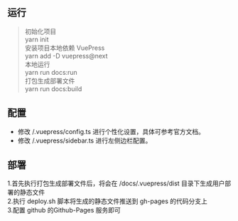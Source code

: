 ## 运行
> 初始化项目  
> yarn init  
> 安装项目本地依赖 VuePress  
> yarn add -D vuepress@next  
> 本地运行  
> yarn run docs:run    
> 打包生成部署文件  
> yarn run docs:build  
## 配置
- 修改 /.vuepress/config.ts 进行个性化设置，具体可参考官方文档。  
- 修改 /.vuepress/sidebar.ts 进行左侧边栏配置。

## 部署
1.首先执行打包生成部署文件后，将会在 /docs/.vuepress/dist 目录下生成用户部署的静态文件  
2.执行 deploy.sh 脚本将生成的静态文件推送到 gh-pages 的代码分支上  
3.配置 github 的Github-Pages 服务即可  